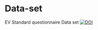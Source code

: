 # Data-set
EV Standard questionnaire  Data set
[![DOI](https://zenodo.org/badge/597289038.svg)](https://zenodo.org/badge/latestdoi/597289038)
